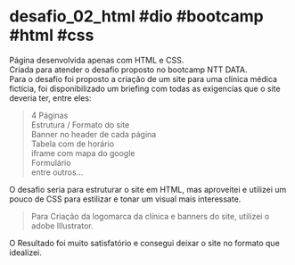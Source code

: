 # desafio_02_html #dio #bootcamp #html #css

Página desenvolvida apenas com HTML e CSS. <br>
Criada para atender o desafio proposto no bootcamp NTT DATA.<br>
Para o desafio foi proposto a criação de um site para uma clínica médica fictícia, foi disponibilizado um briefing com todas as exigencias que o site deveria ter, entre eles: <br>
 > 4 Páginas <br>
 > Estrutura / Formato do site <br>
 > Banner no header de cada página <br>
 > Tabela com de horário <br>
 > iframe com mapa do google <br>
 > Formulário <br>
 > entre outros...<br>
 
O desafio seria para estruturar o site em HTML, mas aproveitei e utilizei um pouco de CSS para estilizar e tonar um visual mais interessate. <br>
  > Para Criação da logomarca da clínica e banners do site, utilizei o adobe Illustrator. <br>

O Resultado foi muito satisfatório e consegui deixar o site no formato que idealizei.

   
